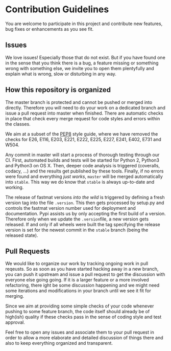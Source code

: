 # Contribution Guidelines

You are welcome to participate in this project and contribute new features, bug fixes or enhancements as you see fit.

## Issues
We love issues! Especially those that do not exist. But if you have found one in the sense that you think there is a bug, a feature missing or something wrong with something else, we invite you to open them plentyfully and explain what is wrong, slow or disturbing in any way.

## How this repository is organized
The master branch is protected and cannot be pushed or merged into directly. Therefore you will need to do your work on a dedicated branch and issue a pull request into master when finished. There are automatic checks in place that check every merge request for code styles and errors within the classes.

We aim at a subset of the [PEP8](https://www.python.org/dev/peps/pep-0008/) style guide, where we have removed the checks for E26, E116, E203, E221, E222, E225, E227, E241, E402, E731 and W504.

Any commit in master will start a process of thorough testing through our CI. First, automated builds and tests will be started for Python 2, Python3 and Python3 on OS X. Then, deeper code analysis is triggered (coveralls, codacy, ...) and the results get published by these tools. Finally, if no errors were found and everything *just works*, `master` will be merged automatically into `stable`. This way we do know that `stable` is always up-to-date and working.

The release of fastmat versions *into the wild* is triggered by defining a fresh version tag into the file `.version`. This then gets processed by setup.py and controls the fastmat version number used for deployment and documentation. Pypi assists us by only accepting the first build of a version. Therefore only when we update the `.version`file, a new version gets released. If and only if all wheels were built the tag specifying the release version is set for the newest commit in the `stable` branch (being the released state).

## Pull Requests
We would like to organize our work by tracking ongoing work in pull reqeusts. So as soon as you have started hacking away in a new branch, you can push it upstream and issue a pull request to get the discussion with everyone else going going. If it is a larger feature or a more involved refactoring, there ight be some discussion happening and we might need some iterations and modifications in your branch until we see it fit for merging.

Since we aim at providing some simple checks of your code whenever pushing to some feature branch, the code itself should already be of high(ish) quality if these checks pass in the sense of coding style and test approval.

Feel free to open any issues and associate them to your pull request in order to allow a more elaborate and detailed discussion of things there and also to keep everything organized and transparent.
